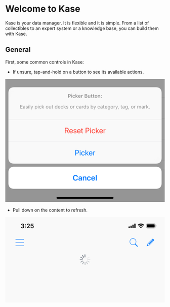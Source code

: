 # Welcome to Kase

Kase is your data manager. It is flexible and it is simple. From a list of collectibles to an expert system or a knowledge base, you can build them with Kase.

## General

First, some common controls in Kase:

* If unsure, tap-and-hold on a button to see its available actions.

![e.g. Picker button&apos;s actions menu](../../.gitbook/assets/simulator-screen-shot-iphone-xs-max-2018-11-21-at-13.55.00.png)

* Pull down on the content to refresh.

![](../../.gitbook/assets/simulator-screen-shot-iphone-xs-max-2018-11-21-at-13.51.34.png)


